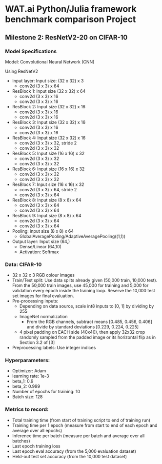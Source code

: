 # WAT.ai Python/Julia framework benchmark comparison Project
## Milestone 2: ResNetV2-20 on CIFAR-10

### Model Specifications

Model: Convolutional Neural Network (CNN)

Using ResNetV2
- Input layer: Input size: (32 x 32) x 3
    - conv2d (3 x 3) x 64
- ResBlock 1: Input size (32 x 32) x 64
     - conv2d (3 x 3) x 16
     - conv2d (3 x 3) x 16
- ResBlock 2: Input size (32 x 32) x 16
     - conv2d (3 x 3) x 16
     - conv2d (3 x 3) x 16
- ResBlock 3: Input size (32 x 32) x 16
     - conv2d (3 x 3) x 16
     - conv2d (3 x 3) x 16  
- ResBlock 4: Input size (32 x 32) x 16
     - conv2d (3 x 3) x 32, stride 2
     - conv2d (3 x 3) x 32
- ResBlock 5: Input size (16 x 16) x 32
     - conv2d (3 x 3) x 32
     - conv2d (3 x 3) x 32
- ResBlock 6: Input size (16 x 16) x 32
     - conv2d (3 x 3) x 32
     - conv2d (3 x 3) x 32
- ResBlock 7: Input size (16 x 16) x 32
     - conv2d (3 x 3) x 64, stride 2
     - conv2d (3 x 3) x 64
- ResBlock 8: Input size (8 x 8) x 64
     - conv2d (3 x 3) x 64
     - conv2d (3 x 3) x 64
- ResBlock 9: Input size (8 x 8) x 64
     - conv2d (3 x 3) x 64
     - conv2d (3 x 3) x 64
- Pooling: input size (8 x 8) x 64
     - GlobalAveragePooling/AdaptiveAveragePooling((1,1))
- Output layer: Input size (64,)
     - Dense/Linear (64,10)
     - Activation: Softmax
     
### Data: CIFAR-10
- 32 x 32 x 3 RGB colour images
- Train/Test split: Use data splits already given (50,000 train, 10,000 test). From the 50,000 train images, use 45,000 for training and 5,000 for validation every epoch inside the training loop. Reserve the 10,000 test set images for final evaluation.
- Pre-processing inputs: 
     - Depending on data source, scale int8 inputs to [0, 1] by dividing by 255
     - ImageNet normalization 
          - From the RGB channels, subtract means [0.485, 0.456, 0.406] and divide by standard deviations [0.229, 0.224, 0.225]
     - 4 pixel padding on EACH side (40x40), then apply 32x32 crop randomly sampled from the padded image or its horizontal flip as in Section 3.2 of [3]
- Preprocessing labels: Use integer indices

### Hyperparameters:
- Optimizer: Adam
- learning rate: 1e-3 
- beta_1: 0.9
- beta_2: 0.999
- Number of epochs for training: 10
- Batch size: 128


### Metrics to record:
- Total training time (from start of training script to end of training run)
- Training time per 1 epoch (measure from start to end of each epoch and average over all epochs)
- Inference time per batch (measure per batch and average over all batches)
- Last epoch training loss
- Last epoch eval accuracy (from the 5,000 evaluation dataset)
- Held-out test set accuracy (from the 10,000 test dataset)

